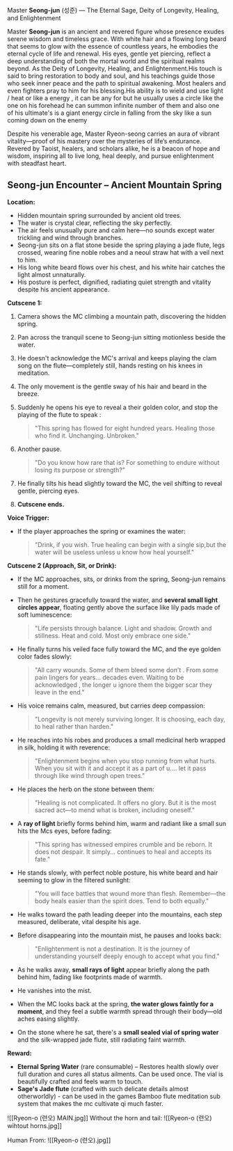 Master **Seong-jun** (성준) — The Eternal Sage, Deity of Longevity, Healing, and Enlightenment

Master **Seong-jun** is an ancient and revered figure whose presence exudes serene wisdom and timeless grace. With white hair and a flowing long beard that seems to glow with the essence of countless years, he embodies the eternal cycle of life and renewal. His eyes, gentle yet piercing, reflect a deep understanding of both the mortal world and the spiritual realms beyond.
As the Deity of Longevity, Healing, and Enlightenment.His touch is said to bring restoration to body and soul, and his teachings guide those who seek inner peace and the path to spiritual awakening. Most healers and even fighters pray to him for his blessing.His ability is to wield and use light / heat or like a energy , it can be any for but he usually uses a circle like the one on his forehead he can summon infinite number of them and also one of his ultimate's is a giant energy circle in falling from the sky like a sun coming down on the enemy

Despite his venerable age, Master Ryeon-seong carries an aura of vibrant vitality—proof of his mastery over the mysteries of life’s endurance. Revered by Taoist, healers, and scholars alike, he is a beacon of hope and wisdom, inspiring all to live long, heal deeply, and pursue enlightenment with steadfast heart.

## **Seong-jun Encounter – Ancient Mountain Spring**

**Location:**

- Hidden mountain spring surrounded by ancient old trees.
- The water is crystal clear, reflecting the sky perfectly.
- The air feels unusually pure and calm here—no sounds except water trickling and wind through branches.
- Seong-jun sits on a flat stone beside the spring playing a jade flute, legs crossed, wearing fine noble robes and a neoul straw hat with a veil next to him.
- His long white beard flows over his chest, and his white hair catches the light almost unnaturally.
- His posture is perfect, dignified, radiating quiet strength and vitality despite his ancient appearance.

**Cutscene 1:**
1. Camera shows the MC climbing a mountain path, discovering the hidden spring.
2. Pan across the tranquil scene to Seong-jun sitting motionless beside the water.
3. He doesn't acknowledge the MC's arrival and keeps playing the clam song on the flute—completely still, hands resting on his knees in meditation.
4. The only movement is the gentle sway of his hair and beard in the breeze.
5. Suddenly he opens his eye to reveal a their golden color, and stop the playing of the flute to  speak :
    > "This spring has flowed for eight hundred years. Healing those who find it. Unchanging. Unbroken."

6. Another pause.
    > "Do you know how rare that is? For something to endure without losing its purpose or strength?"

7. He finally tilts his head slightly toward the MC, the veil shifting to reveal gentle, piercing eyes.
8. **Cutscene ends.**

**Voice Trigger:**
- If the player approaches the spring or examines the water:
    > "Drink, if you wish. True healing can begin with a single sip,but the water will be useless unless u know how heal yourself."


**Cutscene 2 (Approach, Sit, or Drink):**
- If the MC approaches, sits, or drinks from the spring, Seong-jun remains still for a moment.
- Then he gestures gracefully toward the water, and **several small light circles appear**, floating gently above the surface like lily pads made of soft luminescence:
    > "Life persists through balance. Light and shadow. Growth and stillness. Heat and cold. Most only embrace one side."

- He finally turns his veiled face fully toward the MC, and the eye golden color fades slowly:
    > "All carry wounds. Some of them bleed some don't . From some pain lingers for years... decades even. Waiting to be acknowledged , the longer u ignore them the bigger scar they leave in the end."

- His voice remains calm, measured, but carries deep compassion:
    > "Longevity is not merely surviving longer. It is choosing, each day, to heal rather than harden."

- He reaches into his robes and produces a small medicinal herb wrapped in silk, holding it with reverence:
    > "Enlightenment begins when you stop running from what hurts. When you sit with it and accept it as a part of u.... let it pass through like wind through open trees."

- He places the herb on the stone between them:
    > "Healing is not complicated. It offers no glory. But it is the most sacred act—to mend what is broken, including oneself."

- A **ray of light** briefly forms behind him, warm and radiant like a small sun hits the Mcs eyes, before fading:
    > "This spring has witnessed empires crumble and be reborn. It does not despair. It simply... continues to heal and accepts its fate."
 
- He stands slowly, with perfect noble posture, his white beard and hair seeming to glow in the filtered sunlight:
    > "You will face battles that wound more than flesh. Remember—the body heals easier than the spirit does. Tend to both equally."

- He walks toward the path leading deeper into the mountains, each step measured, deliberate, vital despite his age.
- Before disappearing into the mountain mist, he pauses and looks back:
    > "Enlightenment is not a destination. It is the journey of understanding yourself deeply enough to accept what you find."

- As he walks away, **small rays of light** appear briefly along the path behind him, fading like footprints made of warmth.
- He vanishes into the mist.
- When the MC looks back at the spring, **the water glows faintly for a moment**, and they feel a subtle warmth spread through their body—old aches easing slightly.
- On the stone where he sat, there's a **small sealed vial of spring water** and the silk-wrapped jade flute, still radiating faint warmth.

**Reward:**

- **Eternal Spring Water** (rare consumable) – Restores health slowly over full duration and cures all status ailments. Can be used once. The vial is beautifully crafted and feels warm to touch.
- **Sage's Jade flute** (crafted with such delicate details almost otherworldly) - can be used in the games Bamboo flute meditation sub system that makes the mc cultivate qi much faster.

![[Ryeon-o (련오) MAIN.jpg]]
Without the horn and tail:
![[Ryeon-o (련오) wihtout horns.jpg]]

Human From:
![[Ryeon-o (련오).jpg]]